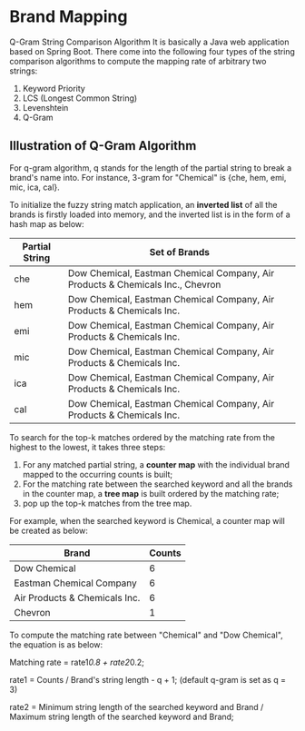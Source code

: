 # Brand Mapping

Q-Gram String Comparison Algorithm
It is basically a Java web application based on Spring Boot.
There come into the following four types of the string comparison algorithms to compute the mapping rate of arbitrary two strings:
1. Keyword Priority
2. LCS (Longest Common String)
3. Levenshtein
4. Q-Gram

## Illustration of Q-Gram Algorithm
For q-gram algorithm, q stands for the length of the partial string to break a brand's name into.
For instance, 3-gram for "Chemical" is {che, hem, emi, mic, ica, cal}.

To initialize the fuzzy string match application, an **inverted list** of all the brands is firstly loaded into memory, and the inverted list is in the form of a hash map as below:

| Partial String      | Set of Brands |
| ----------- | ----------- |
| che      | Dow Chemical, Eastman Chemical Company, Air Products & Chemicals Inc., Chevron       |
| hem      | Dow Chemical, Eastman Chemical Company, Air Products & Chemicals Inc.        |
| emi      | Dow Chemical, Eastman Chemical Company, Air Products & Chemicals Inc.        |
| mic      | Dow Chemical, Eastman Chemical Company, Air Products & Chemicals Inc.        |
| ica      | Dow Chemical, Eastman Chemical Company, Air Products & Chemicals Inc.        |
| cal      | Dow Chemical, Eastman Chemical Company, Air Products & Chemicals Inc.        |



To search for the top-k matches ordered by the matching rate from the highest to the lowest, it takes three steps:
1. For any matched partial string, a **counter map** with the individual brand mapped to the occurring counts is built;
2. For the matching rate between the searched keyword and all the brands in the counter map, a **tree map** is built ordered by the matching rate;
3. pop up the top-k matches from the tree map. 

For example, when the searched keyword is Chemical, a counter map will be created as below:

| Brand      | Counts |
| ----------- | ----------- |
| Dow Chemical                  | 6 |
| Eastman Chemical Company      | 6 |
| Air Products & Chemicals Inc. | 6 |
| Chevron                       | 1 |


To compute the matching rate between "Chemical" and "Dow Chemical", the equation is as below:

Matching rate = rate1*0.8 + rate2*0.2;

rate1 = Counts / Brand's string length - q + 1; (default q-gram is set as q = 3)

rate2 = Minimum string length of the searched keyword and Brand / Maximum string length of the searched keyword and Brand;


